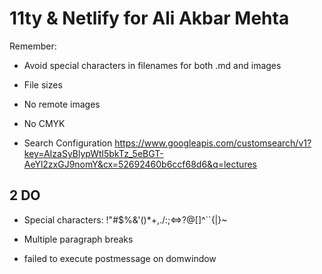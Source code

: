 # 11ty & Netlify for Ali Akbar Mehta

Remember:
- Avoid special characters in filenames for both .md and images
- File sizes
- No remote images
- No CMYK

- Search Configuration
https://www.googleapis.com/customsearch/v1?key=AIzaSyBlypWtl5bkTz_5eBGT-AeYl2zxGJ9nomY&cx=52692460b6ccf68d6&q=lectures

## 2 DO

- Special characters: !"#$%&'()*+,./:;<=>?@[\]^``{|}~
- Multiple paragraph breaks

- failed to execute postmessage on domwindow
